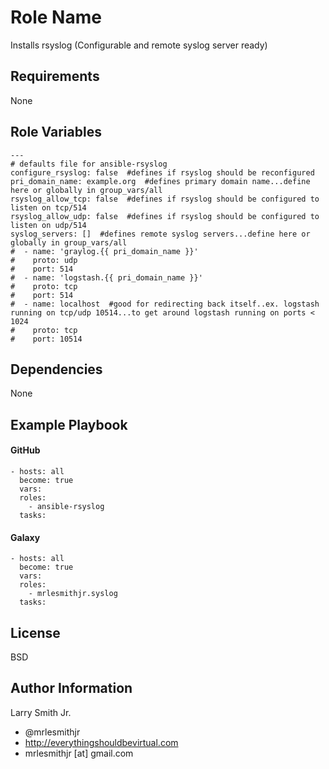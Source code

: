Role Name
=========

Installs rsyslog (Configurable and remote syslog server ready)

Requirements
------------

None

Role Variables
--------------

````
---
# defaults file for ansible-rsyslog
configure_rsyslog: false  #defines if rsyslog should be reconfigured
pri_domain_name: example.org  #defines primary domain name...define here or globally in group_vars/all
rsyslog_allow_tcp: false  #defines if rsyslog should be configured to listen on tcp/514
rsyslog_allow_udp: false  #defines if rsyslog should be configured to listen on udp/514
syslog_servers: []  #defines remote syslog servers...define here or globally in group_vars/all
#  - name: 'graylog.{{ pri_domain_name }}'
#    proto: udp
#    port: 514
#  - name: 'logstash.{{ pri_domain_name }}'
#    proto: tcp
#    port: 514
#  - name: localhost  #good for redirecting back itself..ex. logstash running on tcp/udp 10514...to get around logstash running on ports < 1024
#    proto: tcp
#    port: 10514
````

Dependencies
------------

None

Example Playbook
----------------

#### GitHub
````
- hosts: all
  become: true
  vars:
  roles:
    - ansible-rsyslog
  tasks:
````
#### Galaxy
````
- hosts: all
  become: true
  vars:
  roles:
    - mrlesmithjr.syslog
  tasks:
````

License
-------

BSD

Author Information
------------------

Larry Smith Jr.
- @mrlesmithjr
- http://everythingshouldbevirtual.com
- mrlesmithjr [at] gmail.com
